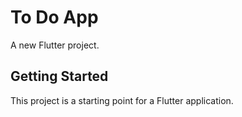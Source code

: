 # To Do App

A new Flutter project.

## Getting Started

This project is a starting point for a Flutter application.

